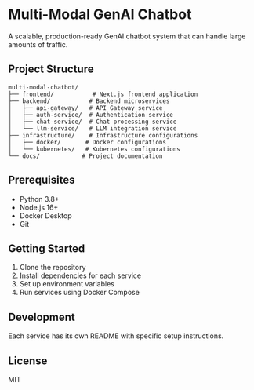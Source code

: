 # Multi-Modal GenAI Chatbot

A scalable, production-ready GenAI chatbot system that can handle large amounts of traffic.

## Project Structure

```
multi-modal-chatbot/
├── frontend/           # Next.js frontend application
├── backend/           # Backend microservices
│   ├── api-gateway/   # API Gateway service
│   ├── auth-service/  # Authentication service
│   ├── chat-service/  # Chat processing service
│   └── llm-service/   # LLM integration service
├── infrastructure/    # Infrastructure configurations
│   ├── docker/       # Docker configurations
│   └── kubernetes/   # Kubernetes configurations
└── docs/            # Project documentation
```

## Prerequisites

- Python 3.8+
- Node.js 16+
- Docker Desktop
- Git

## Getting Started

1. Clone the repository
2. Install dependencies for each service
3. Set up environment variables
4. Run services using Docker Compose

## Development

Each service has its own README with specific setup instructions.

## License

MIT 